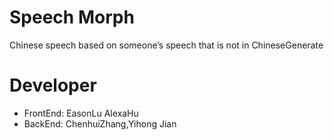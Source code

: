 # Speech Morph

Chinese speech based on someone’s speech that is not in ChineseGenerate

# Developer

- FrontEnd: EasonLu AlexaHu
- BackEnd: ChenhuiZhang,Yihong Jian
